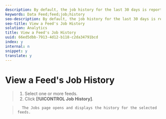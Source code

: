 ```yaml
---
description: By default, the job history for the last 30 days is reported for all report suites.
keywords: Data Feed;feed;job;history
seo-description: By default, the job history for the last 30 days is reported for all report suites.
seo-title: View a Feed's Job History
solution: Analytics
title: View a Feed's Job History
uuid: 66ed5dbb-7913-4d12-b118-c2da34791bcd
index: y
internal: n
snippet: y
translate: y
---
```


# View a Feed's Job History


>1. Select one or more feeds.
>1. Click **[!UICONTROL  Job History]**.

>       The Jobs page opens and displays the history for the selected feeds. 

